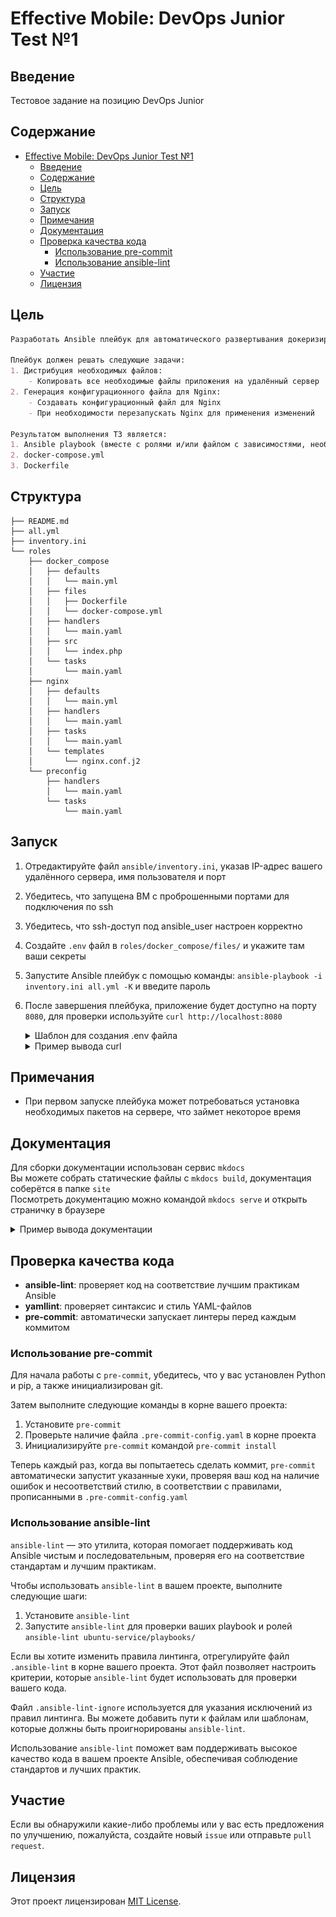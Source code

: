 # Effective Mobile: DevOps Junior Test №1

## Введение
Тестовое задание на позицию DevOps Junior 


## Содержание
- [Effective Mobile: DevOps Junior Test №1](#effective-mobile-devops-junior-test-1)
	- [Введение](#введение)
	- [Содержание](#содержание)
	- [Цель](#цель)
	- [Структура](#структура)
	- [Запуск](#запуск)
	- [Примечания](#примечания)
	- [Документация](#документация)
	- [Проверка качества кода](#проверка-качества-кода)
		- [Использование pre-commit](#использование-pre-commit)
		- [Использование ansible-lint](#использование-ansible-lint)
	- [Участие](#участие)
	- [Лицензия](#лицензия)


## Цель
```markdown
Разработать Ansible плейбук для автоматического развертывания докеризированного веб-приложения, состоящего из **Nginx, PHP и MySQL**, на удалённом сервере с использованием `docker-compose.yml`.

Плейбук должен решать следующие задачи:
1. Дистрибуция необходимых файлов:
	- Копировать все необходимые файлы приложения на удалённый сервер
2. Генерация конфигурационного файла для Nginx:
	- Создавать конфигурационный файл для Nginx
	- При необходимости перезапускать Nginx для применения изменений

Результатом выполнения ТЗ является:
1. Ansible playbook (вместе с ролями и/или файлом с зависимостями, необходимыми шаблонами)
2. docker-compose.yml
3. Dockerfile
```


## Структура 
```text
├── README.md
├── all.yml
├── inventory.ini
└── roles
    ├── docker_compose
    │   ├── defaults
    │   │   └── main.yml
    │   ├── files
    │   │   ├── Dockerfile
    │   │   └── docker-compose.yml
    │   ├── handlers
    │   │   └── main.yaml
    │   ├── src
    │   │   └── index.php
    │   └── tasks
    │       └── main.yaml
    ├── nginx
    │   ├── defaults
    │   │   └── main.yml
    │   ├── handlers
    │   │   └── main.yaml
    │   ├── tasks
    │   │   └── main.yaml
    │   └── templates
    │       └── nginx.conf.j2
    └── preconfig
        ├── handlers
        │   └── main.yaml
        └── tasks
            └── main.yaml
```


## Запуск
1. Отредактируйте файл `ansible/inventory.ini`, указав IP-адрес вашего удалённого сервера, имя пользователя и порт
2. Убедитесь, что запущена ВМ c проброшенными портами для подключения по ssh
3. Убедитесь, что ssh-доступ под ansible_user настроен корректно
4. Создайте `.env` файл в `roles/docker_compose/files/` и укажите там ваши секреты
5. Запустите Ansible плейбук с помощью команды: `ansible-playbook -i inventory.ini all.yml -K` и введите пароль
6. После завершения плейбука, приложение будет доступно на порту `8080`, для проверки используйте `curl http://localhost:8080`

	<details>
	<summary>Шаблон для создания .env файла</summary>
	</p>

	```
	MYSQL_ROOT_PASSWORD=
	MYSQL_DATABASE=
	```
	</p>
	</details>

	<details>
	<summary>Пример вывода curl</summary>
	</p>

	```bash
	~$ curl http://localhost:8080
	<p>Сегодня 01-10-2024 02:17:20</p>
	<h1>Тут может быть ваша реклама</h1>
	```
	</p>
	</details>


## Примечания
- При первом запуске плейбука может потребоваться установка необходимых пакетов на сервере, что займет некоторое время


## Документация
Для сборки документации использован сервис `mkdocs`  
Вы можете собрать статические файлы c `mkdocs build`, документация соберётся в папке `site`  
Посмотреть документацию можно командой `mkdocs serve` и открыть страничку в браузере   
<details>
<summary>Пример вывода документации</summary>
</p>

![Docs](site/img/doc_review.png)

</p>
</details>


## Проверка качества кода
- **ansible-lint**: проверяет код на соответствие лучшим практикам Ansible
- **yamllint**: проверяет синтаксис и стиль YAML-файлов
- **pre-commit**: автоматически запускает линтеры перед каждым коммитом

### Использование pre-commit
Для начала работы с `pre-commit`, убедитесь, что у вас установлен Python и pip, а также инициализирован git.

Затем выполните следующие команды в корне вашего проекта:
1. Установите `pre-commit`
2. Проверьте наличие файла `.pre-commit-config.yaml` в корне проекта
3. Инициализируйте `pre-commit` командой `pre-commit install`

Теперь каждый раз, когда вы попытаетесь сделать коммит, `pre-commit` автоматически запустит указанные хуки, проверяя ваш код на наличие ошибок и несоответствий стилю, в соответствии с правилами, прописанными в `.pre-commit-config.yaml`


### Использование ansible-lint
`ansible-lint` — это утилита, которая помогает поддерживать код Ansible чистым и последовательным, проверяя его на соответствие стандартам и лучшим практикам.

Чтобы использовать `ansible-lint` в вашем проекте, выполните следующие шаги:
1. Установите `ansible-lint`
2. Запустите `ansible-lint` для проверки ваших playbook и ролей `ansible-lint ubuntu-service/playbooks/`

Если вы хотите изменить правила линтинга, отрегулируйте файл `.ansible-lint` в корне вашего проекта. Этот файл позволяет настроить критерии, которые `ansible-lint` будет использовать для проверки вашего кода.

Файл `.ansible-lint-ignore` используется для указания исключений из правил линтинга. Вы можете добавить пути к файлам или шаблонам, которые должны быть проигнорированы `ansible-lint`.

Использование `ansible-lint` поможет вам поддерживать высокое качество кода в вашем проекте Ansible, обеспечивая соблюдение стандартов и лучших практик.


## Участие
Если вы обнаружили какие-либо проблемы или у вас есть предложения по улучшению, пожалуйста, создайте новый `issue` или отправьте `pull request`.


## Лицензия
Этот проект лицензирован [MIT License](LICENSE).
